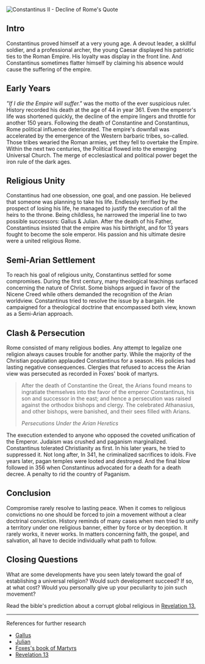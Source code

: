 <!--properties
title=Constantinus II - Decline of Rome
id=FNp42Yca8w
authorKey=wendly
image=https://inquisitionreturns.com/img/constantinus.jpg
publish=true
summary=Constantinus proved himself at a very young age. A devout leader, a skillful soldier, and a professional archer, the young Caesar displayed his patriotic ties to the Roman Empire. His loyalty was display in the front line. And Constantinus sometimes flatter himself by claiming his absence would cause the suffering of the empire.
created=Thu Jun 23 2016 07:37:59 GMT+0300 (EEST)
publishDate=Thu Jun 23 2016 07:37:59 GMT+0300 (EEST)
updated=Mon Mar 06 2017 00:50:34 GMT+0200 (EET)
searches=
-->

![Constantinus II - Decline of Rome's Quote](https://inquisitionreturns.com/img/constantinus.jpg)
## Intro
Constantinus proved himself at a very young age. A devout leader, a skillful
soldier, and a professional archer, the young Caesar displayed his patriotic
ties to the Roman Empire. His loyalty was display in the front line. And
Constantinus sometimes flatter himself by claiming his absence would cause the
suffering of the empire.

## Early Years
*"If I die the Empire will suffer."* was the motto of the ever suspicious
ruler. History recorded his death at the age of 44 in year 361. Even the
emperor's life was shortened quickly, the decline of the empire lingers and
throttle for another 150 years. Following the death of Constantine and
Constantinus, Rome political influence deteriorated. The empire's downfall was
accelerated by the emergence of the Western barbaric tribes, so-called. Those
tribes wearied the Roman armies, yet they fell to overtake the Empire. Within
the next two centuries, the Political flowed into the emerging Universal Church.
The merge of ecclesiastical and political power beget the iron rule of the
dark ages.

## Religious Unity
Constantinus had one obsession, one goal, and one passion. He believed that
someone was planning to take his life. Endlessly terrified by the prospect of
losing his life, he managed to justify the execution of all the heirs to the
throne. Being childless, he narrowed the imperial line to two possible
successors: Gallus & Julian. After the death of his Father, Constantinus
insisted that the empire was his birthright, and for 13 years fought to
become the sole emperor. His passion and his ultimate desire were a united religious
Rome.

## Semi-Arian Settlement
To reach his goal of religious unity, Constantinus settled for some compromises.
During the first century, many theological teachings surfaced concerning the
nature of Christ. Some bishops argued in favor of the Nicene Creed while others
demanded the recognition of the Arian worldview. Constantinus tried to
resolve the issue by a bargain. He campaigned for a theological
doctrine that encompassed both view, known as a Semi-Arian approach.

## Clash & Persecution
Rome consisted of many religious bodies. Any attempt to legalize one religion
always causes trouble for another party. While the majority of the Christian
population applauded Constantinus for a season. His policies had lasting
negative consequences. Clergies that refused to access the Arian view was
persecuted as recorded in Foxes' book of martyrs.
> After the death of Constantine the Great, the Arians found means to
> ingratiate themselves into the favor of the emperor Constantinus, his son and
> successor in the east; and hence a persecution was raised against the
> orthodox bishops and clergy. The celebrated Athanasius, and other bishops,
> were banished, and their sees filled with Arians. 
>
> *Persecutions Under the Arian Heretics*

The execution extended to anyone who opposed the coveted unification of the
Emperor. Judaism was crushed and paganism marginalized. Constantinus tolerated
Christianity as first. In his later years, he tried to suppressed it. Not long
after, In 341, he criminalized sacrifices to idols. Five years later, pagan
temples were looted and destroyed. And the final blow followed in 356 when
Constantinus advocated for a death for a death decree. A penalty to rid the
country of Paganism.

## Conclusion
Compromise rarely resolve to lasting peace. When it comes to religious
convictions no one should be forced to join a movement without a clear doctrinal
conviction. History reminds of many cases when men tried to unify a territory
under one religious banner, either by force or by deception. It rarely works,
it never works. In matters concerning faith, the gospel, and salvation, all have
to decide individually what path to follow.

## Closing Questions
What are some developments have you seen lately toward the goal of establishing
a universal religion? Would such development succeed? If so, at what cost?
Would you personally give up your peculiarity to join such movement?

Read the bible's prediction about a corrupt global religious in [Revelation
13.](https://www.bible.com/bible/1/rev.13)

---
References for further research
* [Gallus](https://www.britannica.com/biography/Gallus-Caesar)
* [Julian](https://www.britannica.com/biography/Julian-Roman-emperor)
* [Foxes's book of
Martyrs](http://www.biblestudytools.com/history/foxs-book-of-martyrs/persecutions-under-the-arian-heretics.html)
* [Revelation 13](https://www.bible.com/bible/1/rev.13)
